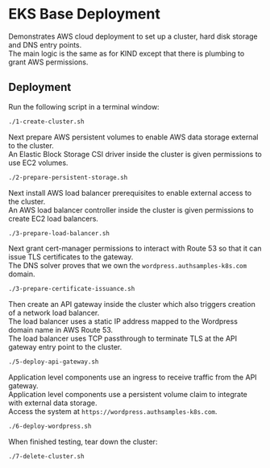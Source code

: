 # EKS Base Deployment

Demonstrates AWS cloud deployment to set up a cluster, hard disk storage and DNS entry points.\
The main logic is the same as for KIND except that there is plumbing to grant AWS permissions.

## Deployment

Run the following script in a terminal window:

```bash
./1-create-cluster.sh
```

Next prepare AWS persistent volumes to enable AWS data storage external to the cluster.\
An Elastic Block Storage CSI driver inside the cluster is given permissions to use EC2 volumes.

```bash
./2-prepare-persistent-storage.sh
```

Next install AWS load balancer prerequisites to enable external access to the cluster.\
An AWS load balancer controller inside the cluster is given permissions to create EC2 load balancers.

```bash
./3-prepare-load-balancer.sh
```

Next grant cert-manager permissions to interact with Route 53 so that it can issue TLS certificates to the gateway.\
The DNS solver proves that we own the `wordpress.authsamples-k8s.com` domain.

```bash
./3-prepare-certificate-issuance.sh
```

Then create an API gateway inside the cluster which also triggers creation of a network load balancer.\
The load balancer uses a static IP address mapped to the Wordpress domain name in AWS Route 53.\
The load balancer uses TCP passthrough to terminate TLS at the API gateway entry point to the cluster.

```bash
./5-deploy-api-gateway.sh
```

Application level components use an ingress to receive traffic from the API gateway.\
Application level components use a persistent volume claim to integrate with external data storage.\
Access the system at `https://wordpress.authsamples-k8s.com`.

```bash
./6-deploy-wordpress.sh
```

When finished testing, tear down the cluster:

```bash
./7-delete-cluster.sh
```
